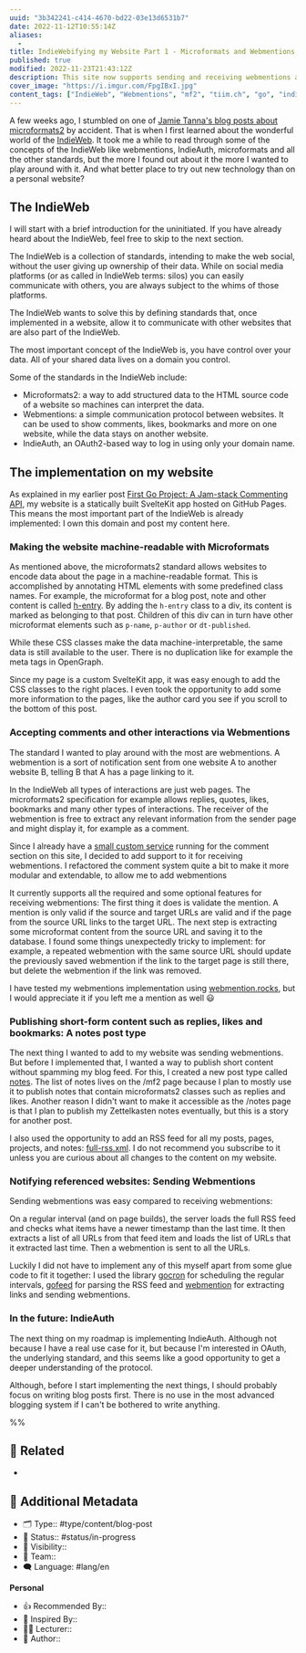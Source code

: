 ```yaml
---
uuid: "3b342241-c414-4670-bd22-03e13d6531b7"
date: 2022-11-12T10:55:14Z
aliases:
  -
title: IndieWebifying my Website Part 1 - Microformats and Webmentions
published: true
modified: 2022-11-23T21:43:12Z
description: This site now supports sending and receiving webmentions and surfacing structured data using microformats2.
cover_image: "https://i.imgur.com/FpgIBxI.jpg"
content_tags: ["IndieWeb", "Webmentions", "mf2", "tiim.ch", "go", "indiego"]
---
```


A few weeks ago, I stumbled on one of [Jamie Tanna's blog posts about microformats2](https://www.jvt.me/posts/2019/08/21/rsvp-from-your-website/) by accident. That is when I first learned about the wonderful world of the [IndieWeb](https://indieweb.org/why). It took me a while to read through some of the concepts of the IndieWeb like webmentions, IndieAuth, microformats and all the other standards, but the more I found out about it the more I wanted to play around with it. And what better place to try out new technology than on a personal website?

## The IndieWeb

I will start with a brief introduction for the uninitiated. If you have already heard about the IndieWeb, feel free to skip to the next section.

The IndieWeb is a collection of standards, intending to make the web social, without the user giving up ownership of their data. While on social media platforms (or as called in IndieWeb terms: silos) you can easily communicate with others, you are always subject to the whims of those platforms.

The IndieWeb wants to solve this by defining standards that, once implemented in a website, allow it to communicate with other websites that are also part of the IndieWeb.

The most important concept of the IndieWeb is, you have control over your data. All of your shared data lives on a domain you control.

Some of the standards in the IndieWeb include:

- Microformats2: a way to add structured data to the HTML source code of a website so machines can interpret the data.
- Webmentions: a simple communication protocol between websites. It can be used to show comments, likes, bookmarks and more on one website, while the data stays on another website.
- IndieAuth, an OAuth2-based way to log in using only your domain name.

## The implementation on my website

As explained in my earlier post [First Go Project: A Jam-stack Commenting API](https://tiim.ch/blog/2022-07-12-first-go-project-commenting-api), my website is a statically built SvelteKit app hosted on GitHub Pages. This means the most important part of the IndieWeb is already implemented: I own this domain and post my content here.

### Making the website machine-readable with Microformats

As mentioned above, the microformats2 standard allows websites to encode data about the page in a machine-readable format. This is accomplished by annotating HTML elements with some predefined class names. For example, the microformat for a blog post, note and other content is called [h-entry](http://microformats.org/wiki/h-entry). By adding the `h-entry` class to a div, its content is marked as belonging to that post. Children of this div can in turn have other microformat elements such as `p-name`, `p-author` or `dt-published`.

While these CSS classes make the data machine-interpretable, the same data is still available to the user. There is no duplication like for example the meta tags in OpenGraph.

Since my page is a custom SvelteKit app, it was easy enough to add the CSS classes to the right places. I even took the opportunity to add some more information to the pages, like the author card you see if you scroll to the bottom of this post.

### Accepting comments and other interactions via Webmentions

The standard I wanted to play around with the most are webmentions. A webmention is a sort of notification sent from one website A to another website B, telling B that A has a page linking to it.

In the IndieWeb all types of interactions are just web pages. The microformats2 specification for example allows replies, quotes, likes, bookmarks and many other types of interactions. The receiver of the webmention is free to extract any relevant information from the sender page and might display it, for example as a comment.

Since I already have a [small custom service](https://github.com/Tiim/IndieGo) running for the comment section on this site, I decided to add support to it for receiving webmentions. I refactored the comment system quite a bit to make it more modular and extendable, to allow me to add webmentions

It currently supports all the required and some optional features for receiving webmentions: The first thing it does is validate the mention. A mention is only valid if the source and target URLs are valid and if the page from the source URL links to the target URL. The next step is extracting some microformat content from the source URL and saving it to the database.
I found some things unexpectedly tricky to implement: for example, a repeated webmention with the same source URL should update the previously saved webmention if the link to the target page is still there, but delete the webmention if the link was removed.

I have tested my webmentions implementation using [webmention.rocks](https://webmention.rocks), but I would appreciate it if you left me a mention as well 😃

### Publishing short-form content such as replies, likes and bookmarks: A notes post type

The next thing I wanted to add to my website was sending webmentions. But before I implemented that, I wanted a way to publish short content without spamming my blog feed. For this, I created a new post type called [notes](/mf2). The list of notes lives on the /mf2 page because I plan to mostly use it to publish notes that contain microformats2 classes such as replies and likes. Another reason I didn't want to make it accessible as the /notes page is that I plan to publish my Zettelkasten notes eventually, but this is a story for another post.

I also used the opportunity to add an RSS feed for all my posts, pages, projects, and notes: [full-rss.xml](/full-rss.xml). I do not recommend you subscribe to it unless you are curious about all changes to the content on my website.

### Notifying referenced websites: Sending Webmentions

Sending webmentions was easy compared to receiving webmentions:

On a regular interval (and on page builds), the server loads the full RSS feed and checks what items have a newer timestamp than the last time. It then extracts a list of all URLs from that feed item and loads the list of URLs that it extracted last time. Then a webmention is sent to all the URLs.

Luckily I did not have to implement any of this myself apart from some glue code to fit it together: I used the library [gocron](https://github.com/go-co-op/gocron) for scheduling the regular intervals, [gofeed](https://github.com/mmcdole/gofeed) for parsing the RSS feed and [webmention](https://willnorris.com/go/webmention) for extracting links and sending webmentions.

### In the future: IndieAuth

The next thing on my roadmap is implementing IndieAuth. Although not because I have a real use case for it, but because I'm interested in OAuth, the underlying standard, and this seems like a good opportunity to get a deeper understanding of the protocol.

Although, before I start implementing the next things, I should probably focus on writing blog posts first. There is no use in the most advanced blogging system if I can't be bothered to write anything.

%%

## 📎 Related

-

## 📇 Additional Metadata

- 🗂 Type:: #type/content/blog-post
- 📝 Status:: #status/in-progress
- 🔐 Visibility::
- 👥 Team::
- 🗨 Language: #lang/en

**Personal**

- 👍 Recommended By::
- 🔮 Inspired By::
- 👨‍🎓 Lecturer::
- 📕 Author::
